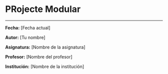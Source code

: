 # PRojecte Modular

---

**Fecha:** [Fecha actual]

**Autor:** [Tu nombre]

**Asignatura:** [Nombre de la asignatura]

**Profesor:** [Nombre del profesor]

**Institución:** [Nombre de la institución]

